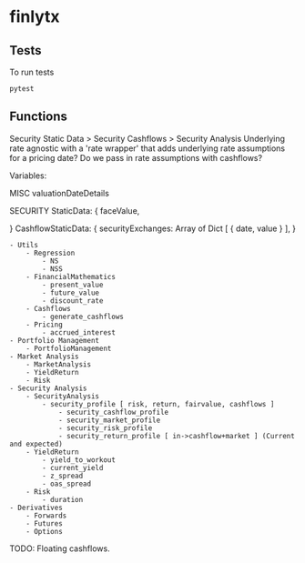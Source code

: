 # finlytx

## Tests
To run tests
```
pytest
```

## Functions

Security Static Data > Security Cashflows > Security Analysis
Underlying rate agnostic with a 'rate wrapper' that adds underlying rate assumptions for a pricing date?
Do we pass in rate assumptions with cashflows?

Variables:

MISC
valuationDateDetails

SECURITY
StaticData: {
    faceValue,

}
CashflowStaticData: {
    securityExchanges: Array of Dict [
        {
            date,
            value
        }
    ],
}

    - Utils
        - Regression
            - NS
            - NSS
        - FinancialMathematics
            - present_value
            - future_value
            - discount_rate
        - Cashflows
            - generate_cashflows
        - Pricing
            - accrued_interest
    - Portfolio Management
        - PortfolioManagement
    - Market Analysis
        - MarketAnalysis
        - YieldReturn
        - Risk
    - Security Analysis
        - SecurityAnalysis
            - security_profile [ risk, return, fairvalue, cashflows ]
                - security_cashflow_profile
                - security_market_profile
                - security_risk_profile
                - security_return_profile [ in->cashflow+market ] (Current and expected)              
        - YieldReturn
            - yield_to_workout
            - current_yield
            - z_spread
            - oas_spread
        - Risk
            - duration
    - Derivatives
        - Forwards
        - Futures
        - Options

TODO: Floating cashflows.
